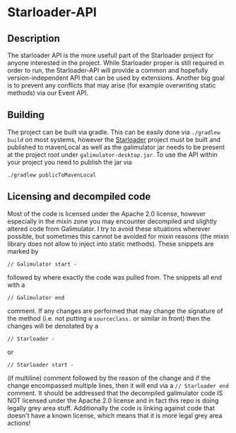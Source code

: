 # Starloader-API

## Description

The starloader API is the more usefull part of the Starloader project for anyone
interested in the project. While Starloader proper is still required in order to
run, the Starloader-API will provide a common and hopefully version-independent
API that can be used by extensions. Another big goal is to prevent any conflicts
that may arise (for example overwriting static methods) via our Event API.

## Building

The project can be built via gradle. This can be easily done via `./gradlew build`
on most systems, however the [Starloader](https://github.com/Geolykt/Starloader) project must be
built and published to mavenLocal as well as the galimulator jar needs to be present
at the project root under `galimulator-desktop.jar`. To use the API within your 
project you need to publish the jar via 

    ./gradlew publicToMavenLocal


## Licensing and decompiled code

Most of the code is licensed under the Apache 2.0 license, however especially in
the mixin zone you may encounter decompiled and slightly altered code from 
Galimulator. I try to avoid these situations wherever possible, but sometimes
this cannot be avoided for mixin reasons (the mixin library does not allow to
inject into static methods). These snippets are marked by

    // Galimulator start -

followed by where exactly the code was pulled from. The snippets all end with a

    // Galimulator end

comment.
If any changes are performed that may change the signature of the method 
(i.e. not putting a `sourceclass.` or similar in front) then the changes will be
denotated by a 

    // Starloader -  

or 

    // Starloader start -

(if multiline) comment followed by the reason of the change and if the change
encompassed multiple lines, then it will end via a `// Starloader end` comment.
It should be addressed that the decompiled galimulator code IS NOT licensed
under the Apache 2.0 license and in fact this repo is doing legally grey area
stuff. Additionally the code is linking against code that doesn't have a known
license, which means that it is more legal grey area actions! 
